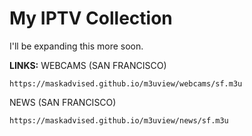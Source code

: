 # My IPTV Collection
I'll be expanding this more soon.

**LINKS:**
WEBCAMS (SAN FRANCISCO)
```
https://maskadvised.github.io/m3uview/webcams/sf.m3u
```
NEWS (SAN FRANCISCO)
```
https://maskadvised.github.io/m3uview/news/sf.m3u
```
